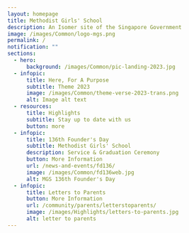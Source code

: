 ```yaml
---
layout: homepage
title: Methodist Girls' School
description: An Isomer site of the Singapore Government
image: /images/Common/logo-mgs.png
permalink: /
notification: ""
sections:
  - hero:
      background: /images/Common/pic-landing-2023.jpg
  - infopic:
      title: Here, For A Purpose
      subtitle: Theme 2023
      image: /images/Common/theme-verse-2023-trans.png
      alt: Image alt text
  - resources:
      title: Highlights
      subtitle: Stay up to date with us
      button: more
  - infopic:
      title: 136th Founder's Day
      subtitle: Methodist Girls' School
      description: Service & Graduation Ceremony
      button: More Information
      url: /news-and-events/fd136/
      image: /images/Common/fd136web.jpg
      alt: MGS 136th Founder's Day
  - infopic:
      title: Letters to Parents
      button: More Information
      url: /community/parents/letterstoparents/
      image: /images/Highlights/letters-to-parents.jpg
      alt: letter to parents
---
```

